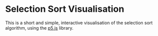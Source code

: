 # Selection Sort Visualisation

This is a short and simple, interactive visualisation of the selection sort algorithm, using the [p5.js](https://github.com/processing/p5.js) library.
